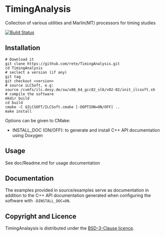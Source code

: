 # TimingAnalysis 

Collection of various utilities and Marlin(MT) processors for timing studies

[![Build Status](https://travis-ci.org/rete/TimingAnalysis.svg?branch=master)](https://travis-ci.org/rete/TimingAnalysis)

## Installation

```shell
# Download it
git clone https://github.com/rete/TimingAnalysis.git
cd TimingAnalysis
# seclect a version (if any)
git tag
git checkout <version>
# source iLCSoft, e.g:
source /cvmfs/ilc.desy.de/sw/x86_64_gcc82_sl6/v02-02/init_ilcsoft.sh
# compile the software
mkdir build
cd build
cmake -C $ILCSOFT/ILCSoft.cmake [-DOPTION=ON/OFF] ..
make install
```

Options can be given to CMake:

- INSTALL_DOC (ON/OFF): to generate and install C++ API documentation using Doxygen

## Usage

See doc/Readme.md for usage documentation

## Documentation

The examples provided in source/examples serve as documentation in addition to the C++ API documentation generated when configuring the software with `-DINSTALL_DOC=ON`.

## Copyright and Licence

TimingAnalaysis is distributed under the [BSD-3-Clause licence](http://opensource.org/licenses/BSD-3-Clause).

